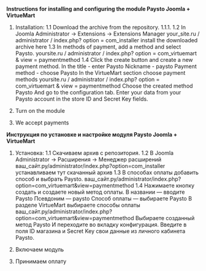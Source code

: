 **Instructions for installing and configuring the module Paysto Joomla + VirtueMart** 
1. Installation:
1.1 Download the archive from the repository.
1.1.1. 
1.2 In Joomla Administrator -> Extensions -> Extensions Manager
your_site.ru / administrator / index.php? option = com_installer install the downloaded archive here
1.3 In methods of payment, add a method and select Paysto.
yoursite.ru / administrator / index.php? option = com_virtuemart & view = paymentmethod
1.4 Click the create button and create a new payment method.
In the title - enter Paysto
Nickname - paysto
Payment method - choose Paysto
In the VirtueMart section choose payment methods
yoursite.ru / administrator / index.php? option = com_virtuemart & view = paymentmethod
Choose the created method Paysto
And go to the configuration tab.
Enter your data from your Paysto account in the store ID and Secret Key fields.

2. Turn on the module
3. We accept payments



**Инструкция по установке и настройке модуля Paysto Joomla + VirtueMart**
1. Установка:
1.1 Скачиваем  архив с репозитория.
1.2 В Joomla Administrator -> Расширения -> Менеджер расширений 
ваш_сайт.ру/administrator/index.php?option=com_installer устанавливаем тут скачанный архив 
1.3  В способах оплаты добавить способ и выбрать Paysto.
ваш_сайт.ру/administrator/index.php?option=com_virtuemart&view=paymentmethod
1.4  Нажимаете кнопку создать и создаете новый метод оплаты.
В названии — вводите Paysto
Псевдоним — paysto
Способ оплаты — выбираете Paysto
В разделе VirtueMart выбираете способы оплаты
ваш_сайт.ру/administrator/index.php?option=com_virtuemart&view=paymentmethod
Выбираете созданный метод Paysto
И переходите во вкладку конфигурация.
Введите в поля ID магазина и Secret Key свои данные из  личного кабинета Paysto.

2. Включаем модуль
3. Принимаем оплату

